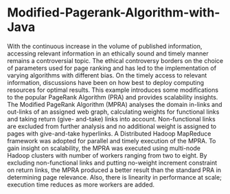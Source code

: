 # Modified-Pagerank-Algorithm-with-Java
With the continuous increase in the volume of published information, accessing relevant information in an ethically sound and timely manner remains a controversial topic. The ethical controversy borders on the choice of parameters used for page ranking and has led to the implementation of varying algorithms with different bias. On the timely access to relevant information, discussions have been on how best to deploy computing resources for optimal results.
This example introduces some modifications to the popular PageRank Algorithm (PRA) and provides scalability insights. The Modified PageRank Algorithm (MPRA) analyses the domain in-links and out-links of an assigned web graph, calculating weights for functional links and taking return (give- and-take) links into account. Non-functional links are excluded from further analysis and no additional weight is assigned to pages with give-and-take hyperlinks. A Distributed Hadoop MapReduce framework was adopted for parallel and timely execution of the MPRA. To gain insight on scalability, the MPRA was executed using multi-node Hadoop clusters with number of workers ranging from two to eight.
By excluding non-functional links and putting no-weight increment constraint on return links, the MPRA produced a better result than the standard PRA in determining page relevance. Also, there is linearity in performance at scale; execution time reduces as more workers are added. 
